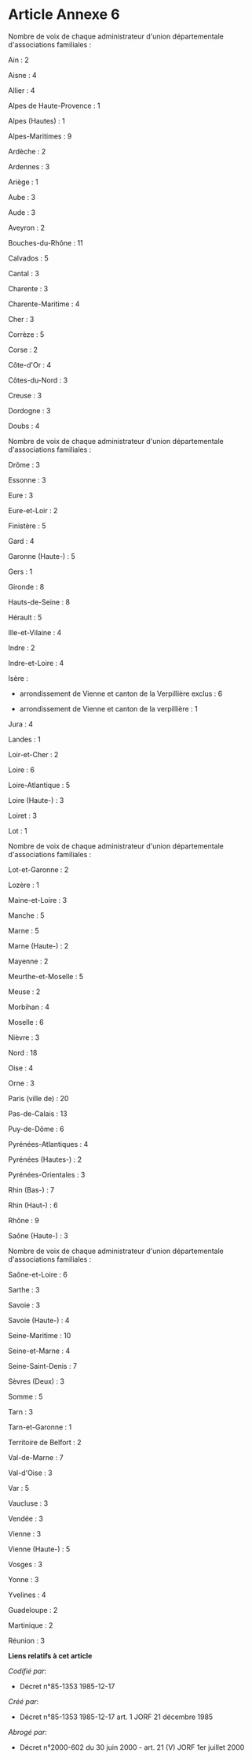 # Article Annexe 6

Nombre de voix de chaque administrateur d'union départementale d'associations familiales : 

Ain : 2 

Aisne : 4 

Allier : 4

Alpes de Haute-Provence : 1 

Alpes (Hautes) : 1 

Alpes-Maritimes : 9 

Ardèche : 2 

Ardennes : 3 

Ariège : 1 

Aube : 3 

Aude : 3 

Aveyron : 2 

Bouches-du-Rhône : 11 

Calvados : 5 

Cantal : 3 

Charente : 3 

Charente-Maritime : 4 

Cher : 3 

Corrèze : 5 

Corse : 2 

Côte-d'Or : 4 

Côtes-du-Nord : 3 

Creuse : 3 

Dordogne : 3 

Doubs : 4 

Nombre de voix de chaque administrateur d'union départementale d'associations familiales : 

Drôme : 3 

Essonne : 3 

Eure : 3 

Eure-et-Loir : 2 

Finistère : 5 

Gard : 4 

Garonne (Haute-) : 5 

Gers : 1 

Gironde : 8 

Hauts-de-Seine : 8 

Hérault : 5 

Ille-et-Vilaine : 4 

Indre : 2 

Indre-et-Loire : 4 

Isère :

- arrondissement de Vienne et canton de la Verpillière exclus : 6 

- arrondissement de Vienne et canton de la verpillière : 1 

Jura : 4 

Landes : 1 

Loir-et-Cher : 2 

Loire : 6 

Loire-Atlantique : 5 

Loire (Haute-) : 3 

Loiret : 3 

Lot : 1

Nombre de voix de chaque administrateur d'union départementale d'associations familiales : 

Lot-et-Garonne : 2 

Lozère : 1 

Maine-et-Loire : 3 

Manche : 5 

Marne : 5 

Marne (Haute-) : 2 

Mayenne : 2 

Meurthe-et-Moselle : 5 

Meuse : 2 

Morbihan : 4 

Moselle : 6 

Nièvre : 3 

Nord : 18 

Oise : 4 

Orne : 3 

Paris (ville de) : 20 

Pas-de-Calais : 13 

Puy-de-Dôme : 6 

Pyrénées-Atlantiques : 4 

Pyrénées (Hautes-) : 2 

Pyrénées-Orientales : 3 

Rhin (Bas-) : 7 

Rhin (Haut-) : 6 

Rhône : 9 

Saône (Haute-) : 3 

Nombre de voix de chaque administrateur d'union départementale d'associations familiales : 

Saône-et-Loire : 6 

Sarthe : 3 

Savoie : 3 

Savoie (Haute-) : 4 

Seine-Maritime : 10 

Seine-et-Marne : 4 

Seine-Saint-Denis : 7 

Sèvres (Deux) : 3 

Somme : 5 

Tarn : 3 

Tarn-et-Garonne : 1

Territoire de Belfort : 2 

Val-de-Marne : 7 

Val-d'Oise : 3 

Var : 5 

Vaucluse : 3 

Vendée : 3 

Vienne : 3 

Vienne (Haute-) : 5 

Vosges : 3 

Yonne : 3 

Yvelines : 4 

Guadeloupe : 2 

Martinique : 2 

Réunion : 3

**Liens relatifs à cet article**

_Codifié par_:

  - Décret n°85-1353 1985-12-17

_Créé par_:

  - Décret n°85-1353 1985-12-17 art. 1 JORF 21 décembre 1985

_Abrogé par_:

  - Décret n°2000-602 du 30 juin 2000 - art. 21 (V) JORF 1er juillet 2000

